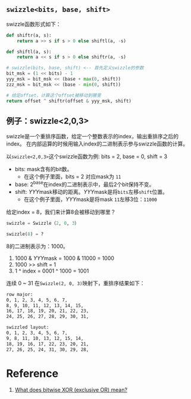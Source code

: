 
## `swizzle<bits, base, shift>`

swizzle函数形式如下：

```python
def shiftr(a, s):
    return a >> s if s > 0 else shiftl(a, -s)

def shiftl(a, s):
    return a << s if s > 0 else shiftr(a, -s)

# swizzle(bits, base, shift) <-- 首先定义swizzle的参数
bit_msk = (1 << bits) - 1
yyy_msk = bit_msk << (base + max(0, shift))
zzz_msk = bit_msk << (base - min(0, shift))

# 给定offset，计算这个offset被移动到哪里
return offset ^ shiftr(offset & yyy_msk, shift)
```

## 例子：swizzle<2,0,3>

swizzle是一个重排序函数，给定一个整数表示的index，输出重排序之后的index。
在内部运算的时候用输入index的二进制表示参与swizzle函数的计算。

以`swizzle<2,0,3>`这个swizzle函数为例: bits = 2, base = 0, shift = 3
- $\text{bits}$: mask含有的bit数。
  - 在这个例子里面，bits = 2 对应mask为 `11`
- $\text{base}$: $2^{\text{base}}$在index的二进制表示中，最后2个bit保持不变。
- $\text{shift}$: $YYY \text{mask}$移动的距离。$YYY \text{mask}$是将`bits`左移`shift`位置。
  - 在这个例子里面，$YYY \text{mask}$是将mask `11`左移3位：`11000`

给定index = 8，我们来计算8会被移动到哪里？
```python
swizzle = Swizzle（2, 0, 3）

swizzle(8) = ?
```

8的二进制表示为：1000。

1. 1000 & $YYY \text{mask}$ = 1000 & 11000 = 1000
1. 1000 >> shift = 1
1. 1 ^ index = 0001 ^ 1000 = 1001

连续 0 ~ 31 在`Swizzle(2, 0, 3)`映射下，重排序结果如下：

```bash
row major: 
0, 1, 2, 3, 4, 5, 6, 7, 
8, 9, 10, 11, 12, 13, 14, 15, 
16, 17, 18, 19, 20, 21, 22, 23, 
24, 25, 26, 27, 28, 29, 30, 31,

swizzled layout: 
0, 1, 2, 3, 4, 5, 6, 7, 
9, 8, 11, 10, 13, 12, 15, 14, 
18, 19, 16, 17, 22, 23, 20, 21, 
27, 26, 25, 24, 31, 30, 29, 28,
```

# Reference

1. [What does bitwise XOR (exclusive OR) mean?](https://stackoverflow.com/questions/6398427/what-does-bitwise-xor-exclusive-or-mean)

